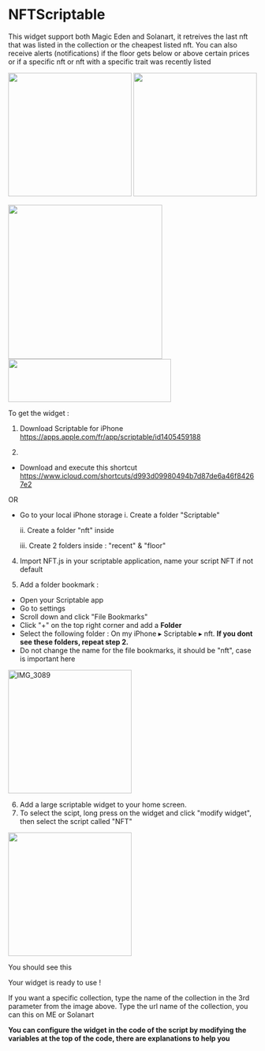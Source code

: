 # NFTScriptable
This widget support both Magic Eden and Solanart, it retreives the last nft that was listed in the collection or the cheapest listed nft.
You can also receive alerts (notifications) if the floor gets below or above certain prices or if a specific nft or nft with a specific trait was recently listed

<img src="https://user-images.githubusercontent.com/71528691/154853429-22c13f90-5e65-4612-a3e1-53c3b65b1559.jpeg" width="250"> <img src="https://user-images.githubusercontent.com/71528691/154854083-0c6a158e-1390-48b4-aad7-f657d1072a0f.jpg" width="250"> 

<img src="https://user-images.githubusercontent.com/71528691/154854134-0a2a76e7-c727-4463-a510-ab09105fbd19.jpg" width="312"> <img src="https://user-images.githubusercontent.com/71528691/154854136-4d5a8b24-8177-468a-a052-0a356879a81d.jpg" width="330" height="87">





To get the widget :

1. Download Scriptable for iPhone https://apps.apple.com/fr/app/scriptable/id1405459188

2. 
  - Download and execute this shortcut https://www.icloud.com/shortcuts/d993d09980494b7d87de6a46f84267e2

  OR 
  
  - Go to your local iPhone storage
    i.    Create a folder "Scriptable"

    ii.   Create a folder "nft" inside

    iii.  Create 2 folders inside : "recent" & "floor"
    
4. Import NFT.js in your scriptable application, name your script NFT if not default

5. Add a folder bookmark :
  - Open your Scriptable app
  - Go to settings
  - Scroll down and click "File Bookmarks"
  - Click "+" on the top right corner and add a **Folder**
  - Select the following folder : ⁨On my iPhone⁩ ▸ ⁨Scriptable⁩ ▸ ⁨nft⁩. **If you dont see these folders, repeat step 2.**
  - Do not change the name for the file bookmarks, it should be "nft", case is important here

<img width="250" alt="IMG_3089" src="https://user-images.githubusercontent.com/71528691/154852167-05fdf49f-96be-49de-a89f-6ceeaf7156cd.png">

6. Add a large scriptable widget to your home screen.
7. To select the scipt, long press on the widget and click "modify widget", then select the script called "NFT"

<img src="https://user-images.githubusercontent.com/71528691/154852337-a7b757b2-5081-4d57-9fab-c0ddf115a67c.jpeg" width="250">


You should see this

Your widget is ready to use !

If you want a specific collection, type the name of the collection in the 3rd parameter from the image above. Type the url name of the collection, you can this on ME or Solanart

**You can configure the widget in the code of the script by modifying the variables at the top of the code, there are explanations to help you**

